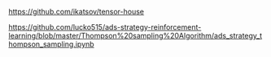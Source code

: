 
https://github.com/ikatsov/tensor-house


https://github.com/lucko515/ads-strategy-reinforcement-learning/blob/master/Thompson%20sampling%20Algorithm/ads_strategy_thompson_sampling.ipynb
